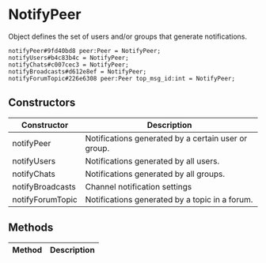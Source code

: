 # NotifyPeer
Object defines the set of users and/or groups that generate notifications.

```
notifyPeer#9fd40bd8 peer:Peer = NotifyPeer;
notifyUsers#b4c83b4c = NotifyPeer;
notifyChats#c007cec3 = NotifyPeer;
notifyBroadcasts#d612e8ef = NotifyPeer;
notifyForumTopic#226e6308 peer:Peer top_msg_id:int = NotifyPeer;
```

## Constructors
| Constructor | Description |
| ---- | ----------- |
| notifyPeer | Notifications generated by a certain user or group. |
| notifyUsers | Notifications generated by all users. |
| notifyChats | Notifications generated by all groups. |
| notifyBroadcasts | Channel notification settings |
| notifyForumTopic | Notifications generated by a topic in a forum. |


## Methods
| Method | Description |
| ---- | ----------- |


